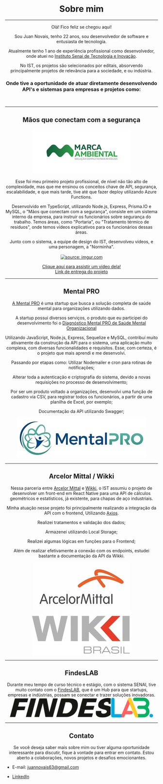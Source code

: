 <div align="center">
  
# Sobre mim
  
<hr size="50"> </hr>
Olá! Fico feliz se chegou aqui!

Sou Juan Novais, tenho 22 anos, sou desenvolvedor de software e entusiasta de tecnologia.

Atualmente tenho 1 ano de experiência profissional como desenvolvedor, onde atuei no [Instituto Senai de Tecnologia e Inovação](https://senaies.com.br/isteo/).

No IST, os projetos são selecionados por editais, absorvendo principalmente projetos de relevância para a sociedade, e ou indústria.

### Onde tive a oportunidade de atuar diretamente desenvolvendo API's e sistemas para empresas e projetos como: 
</div>
<br>
<div align="center">
<hr size="50"> </hr>
  
## Mãos que conectam com a segurança
<p align="center">
  <img src="./assets/logos/0017_marcaAmbiental.jpg" alt="Marca Ambiental"></br>
<br>Esse foi meu primeiro projeto profissional, de nível não tão alto de complexidade, mas que me ensinou os conceitos chave de API, segurança, escalabilidade, e que mais tarde, tive até que fazer deploy utilizando Azure Functions. </p>
<p align="center">
Desenvolvido em TypeScript, utilizando Node.js, Express, Prisma.IO e MySQL, o "Mãos que conectam com a segurança", consiste em um sistema interno da empresa, para instruir os funcionários sobre segurança do trabalho. Temos áreas, como "Portaria", ou "Tratamento térmico de resíduos", onde temos vídeos explicativos para os funcionários dessas áreas.
</p>

<p align="center">
Junto com o sistema, a equipe de design do IST, desenvolveu vídeos, e uma personagem, a "Norminha".</br>
<br><a href="https://imgur.com/ijKGUbv"><img src="https://i.imgur.com/ijKGUbv.png" title="source: imgur.com" /></a></br>
</p>

<div align="center">
  
[Clique aqui para assistir um vídeo dela!](https://www.youtube.com/watch?v=HD5J8MheS58)</br>
[Link de entrega do projeto](https://www.linkedin.com/posts/regiane-giacomin-74574a189_design-treinamento-tecnologia-activity-7032508165032181760-QVwO?utm_source=share&utm_medium=member_desktop)
  
</div>
<hr size="50"> </hr>

## Mental PRO
<div align="center">
  
[A Mental PRO](https://mentalpro.org) é uma startup que busca a solução completa de saúde mental para organizações utilizando dados. 

A startup possui diversos serviços, o produto que eu participei do desenvolvimento foi o [Diagnóstico Mental PRO de Saúde Mental Organizacional](https://mentalpro.org/diagnostico-mental-pro-de-saude-mental-organizacional/)

Utilizando JavaScript, Node.js, Express, Sequelize e MySQL, contribuí muito ativamente da construção da API para o sistema, uma aplicação muito complexa, com diversas funcionalidades e requisitos. Esse, com certeza, é o projeto que mais aprendi e me desenvolvi. 

Passando por etapas como: Utilizar Nodemailer e cron para rotinas de notificações;

Alterar toda a autenticação e criptografia do sistema, devido a novas requisições no processo de desenvolvimento;

Por ser um produto voltado a organizações, desenvolvi uma função de cadastro via CSV, para registrar todos os funcionários, a partir de uma planilha de Excel, por exemplo;

Documentação da API utilizando Swagger; 

  <img src="./assets/logos/Logo_MentalPRO.jpg" alt="MentalPRO">


</div>
<hr size="50"> </hr>


## Arcelor Mittal / Wikki
<div align="center">

Nessa parceria entre [Arcelor Mittal](https://brasil.arcelormittal.com) e [Wikki](https://www.wikki.com.br), o IST assumiu o projeto de desenvolver um front-end em React Native para uma API de cálculos geométricos e estatísticos, já existente, para chapas de aço industriais.

Minha atuação nesse projeto foi principalmente realizando a integração da API com o frontend, Utilizando [Axios](https://axios-http.com/docs/intro). 

Realizei tratamentos e validação dos dados; 

Armazenei utilizando Local Storage;

Realizei algumas lógicas em funções para o Frontend; 

Além de realizar efetivamente a conexão com os endpoints, estudei bastante a documentação da API da Wikki. 

  <img src="./assets/logos/Arcelormittal-logo.jpg" alt="Arcelor Mittal">
  <img src="./assets/logos/wikkiBrasil.jpg" alt="Wikki">

</div>

<hr size="50"> </hr>

## FindesLAB
<div align="center">
  Durante meu tempo de curso técnico e estágio, com o sistema SENAI, tive muito contato com o <a href="https://findeslab.com.br">FindesLAB</a>, que é um Hub para que startups, empresas e indústrias, possam se conectar e trazer soluções inovadoras. 


  <div align="center">
  <img src="./assets/logos/jpg_findesLab.jpg" alt="FindesLAB">
    </div>
</div>

<hr size="50"> </hr>

## Contato

Se você deseja saber mais sobre mim ou tiver alguma oportunidade interessante para discutir, fique à vontade para entrar em contato. Estou aberto a colaborações, novos projetos e desafios emocionantes.
  
<div align="left">
  
- E-mail: juannovais63@gmail.com
  
- [LinkedIn](https://www.linkedin.com/in/juan-novais/)
</div>
